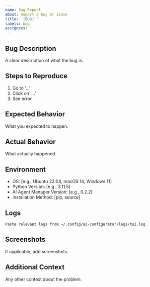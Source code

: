 ```yaml
---
name: Bug Report
about: Report a bug or issue
title: '[BUG] '
labels: bug
assignees: ''
---
```


## Bug Description
A clear description of what the bug is.

## Steps to Reproduce
1. Go to '...'
2. Click on '...'
3. See error

## Expected Behavior
What you expected to happen.

## Actual Behavior
What actually happened.

## Environment
- OS: [e.g., Ubuntu 22.04, macOS 14, Windows 11]
- Python Version: [e.g., 3.11.5]
- AI Agent Manager Version: [e.g., 0.2.2]
- Installation Method: [pip, source]

## Logs
```
Paste relevant logs from ~/.config/ai-configurator/logs/tui.log
```

## Screenshots
If applicable, add screenshots.

## Additional Context
Any other context about the problem.
